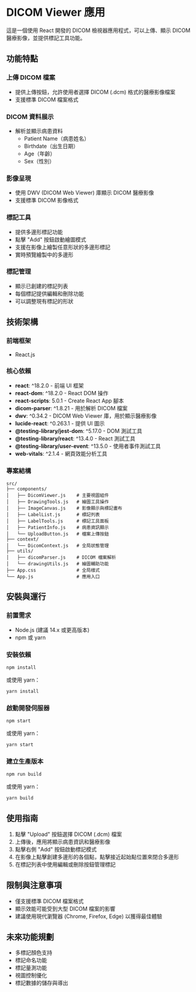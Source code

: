 # DICOM Viewer 應用

這是一個使用 React 開發的 DICOM 檢視器應用程式，可以上傳、顯示 DICOM 醫療影像，並提供標記工具功能。

## 功能特點

### 上傳 DICOM 檔案
- 提供上傳按鈕，允許使用者選擇 DICOM (.dcm) 格式的醫療影像檔案
- 支援標準 DICOM 檔案格式

### DICOM 資料展示
- 解析並顯示病患資料
  - Patient Name（病患姓名）
  - Birthdate（出生日期）
  - Age（年齡）
  - Sex（性別）

### 影像呈現
- 使用 DWV (DICOM Web Viewer) 庫顯示 DICOM 醫療影像
- 支援標準 DICOM 影像格式

### 標記工具
- 提供多邊形標記功能
- 點擊 "Add" 按鈕啟動繪圖模式
- 支援在影像上繪製任意形狀的多邊形標記
- 實時預覽繪製中的多邊形

### 標記管理
- 顯示已創建的標記列表
- 每個標記提供編輯和刪除功能
- 可以調整現有標記的形狀

## 技術架構

### 前端框架
- React.js

### 核心依賴
- **react**: ^18.2.0 - 前端 UI 框架
- **react-dom**: ^18.2.0 - React DOM 操作
- **react-scripts**: 5.0.1 - Create React App 腳本
- **dicom-parser**: ^1.8.21 - 用於解析 DICOM 檔案
- **dwv**: ^0.34.2 - DICOM Web Viewer 庫，用於顯示醫療影像
- **lucide-react**: ^0.263.1 - 提供 UI 圖示
- **@testing-library/jest-dom**: ^5.17.0 - DOM 測試工具
- **@testing-library/react**: ^13.4.0 - React 測試工具
- **@testing-library/user-event**: ^13.5.0 - 使用者事件測試工具
- **web-vitals**: ^2.1.4 - 網頁效能分析工具

### 專案結構
```
src/
├── components/
│   ├── DicomViewer.js    # 主要視圖組件
│   ├── DrawingTools.js   # 繪圖工具操作
│   ├── ImageCanvas.js    # 影像顯示與標記畫布
│   ├── LabelList.js      # 標記列表
│   ├── LabelTools.js     # 標記工具面板
│   ├── PatientInfo.js    # 病患資訊顯示
│   └── UploadButton.js   # 檔案上傳按鈕
├── context/
│   └── DicomContext.js   # 全局狀態管理
├── utils/
│   ├── dicomParser.js    # DICOM 檔案解析
│   └── drawingUtils.js   # 繪圖輔助功能
├── App.css               # 全局樣式
└── App.js                # 應用入口
```

## 安裝與運行

### 前置需求
- Node.js (建議 14.x 或更高版本)
- npm 或 yarn

### 安裝依賴
```bash
npm install
```
或使用 yarn：
```bash
yarn install
```

### 啟動開發伺服器
```bash
npm start
```
或使用 yarn：
```bash
yarn start
```

### 建立生產版本
```bash
npm run build
```
或使用 yarn：
```bash
yarn build
```

## 使用指南

1. 點擊 "Upload" 按鈕選擇 DICOM (.dcm) 檔案
2. 上傳後，應用將顯示病患資訊和醫療影像
3. 點擊右側 "Add" 按鈕啟動標記模式
4. 在影像上點擊創建多邊形的各個點，點擊接近起始點位置來閉合多邊形
5. 在標記列表中使用編輯或刪除按鈕管理標記

## 限制與注意事項

- 僅支援標準 DICOM 檔案格式
- 顯示效能可能受到大型 DICOM 檔案的影響
- 建議使用現代瀏覽器 (Chrome, Firefox, Edge) 以獲得最佳體驗

## 未來功能規劃

- 多標記顏色支持
- 標記命名功能
- 標記量測功能
- 視圖控制優化
- 標記數據的儲存與導出

